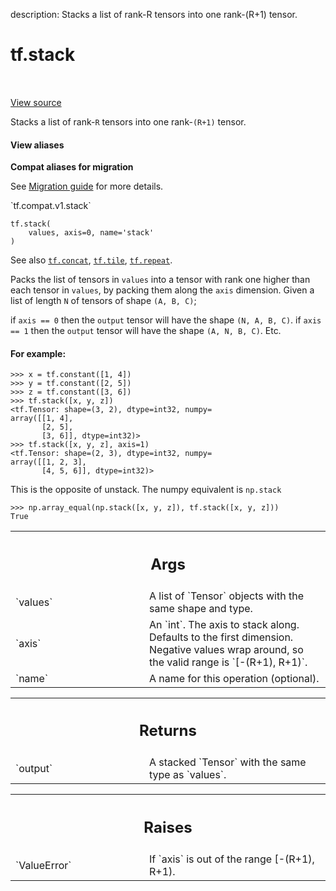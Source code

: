 description: Stacks a list of rank-R tensors into one rank-(R+1) tensor.

<div itemscope itemtype="http://developers.google.com/ReferenceObject">
<meta itemprop="name" content="tf.stack" />
<meta itemprop="path" content="Stable" />
</div>

# tf.stack

<!-- Insert buttons and diff -->

<table class="tfo-notebook-buttons tfo-api nocontent" align="left">

</table>

<a target="_blank" class="external" href="/code/stable/tensorflow/python/ops/array_ops.py">View source</a>



Stacks a list of rank-`R` tensors into one rank-`(R+1)` tensor.

<section class="expandable">
  <h4 class="showalways">View aliases</h4>
  <p>
<b>Compat aliases for migration</b>
<p>See
<a href="https://www.tensorflow.org/guide/migrate">Migration guide</a> for
more details.</p>
<p>`tf.compat.v1.stack`</p>
</p>
</section>

<pre class="devsite-click-to-copy prettyprint lang-py tfo-signature-link">
<code>tf.stack(
    values, axis=0, name=&#x27;stack&#x27;
)
</code></pre>



<!-- Placeholder for "Used in" -->

See also <a href="../tf/concat.md"><code>tf.concat</code></a>, <a href="../tf/tile.md"><code>tf.tile</code></a>, <a href="../tf/repeat.md"><code>tf.repeat</code></a>.

Packs the list of tensors in `values` into a tensor with rank one higher than
each tensor in `values`, by packing them along the `axis` dimension.
Given a list of length `N` of tensors of shape `(A, B, C)`;

if `axis == 0` then the `output` tensor will have the shape `(N, A, B, C)`.
if `axis == 1` then the `output` tensor will have the shape `(A, N, B, C)`.
Etc.

#### For example:



```
>>> x = tf.constant([1, 4])
>>> y = tf.constant([2, 5])
>>> z = tf.constant([3, 6])
>>> tf.stack([x, y, z])
<tf.Tensor: shape=(3, 2), dtype=int32, numpy=
array([[1, 4],
       [2, 5],
       [3, 6]], dtype=int32)>
>>> tf.stack([x, y, z], axis=1)
<tf.Tensor: shape=(2, 3), dtype=int32, numpy=
array([[1, 2, 3],
       [4, 5, 6]], dtype=int32)>
```

This is the opposite of unstack.  The numpy equivalent is `np.stack`

```
>>> np.array_equal(np.stack([x, y, z]), tf.stack([x, y, z]))
True
```

<!-- Tabular view -->
 <table class="responsive fixed orange">
<colgroup><col width="214px"><col></colgroup>
<tr><th colspan="2"><h2 class="add-link">Args</h2></th></tr>

<tr>
<td>
`values`
</td>
<td>
A list of `Tensor` objects with the same shape and type.
</td>
</tr><tr>
<td>
`axis`
</td>
<td>
An `int`. The axis to stack along. Defaults to the first dimension.
Negative values wrap around, so the valid range is `[-(R+1), R+1)`.
</td>
</tr><tr>
<td>
`name`
</td>
<td>
A name for this operation (optional).
</td>
</tr>
</table>



<!-- Tabular view -->
 <table class="responsive fixed orange">
<colgroup><col width="214px"><col></colgroup>
<tr><th colspan="2"><h2 class="add-link">Returns</h2></th></tr>

<tr>
<td>
`output`
</td>
<td>
A stacked `Tensor` with the same type as `values`.
</td>
</tr>
</table>



<!-- Tabular view -->
 <table class="responsive fixed orange">
<colgroup><col width="214px"><col></colgroup>
<tr><th colspan="2"><h2 class="add-link">Raises</h2></th></tr>

<tr>
<td>
`ValueError`
</td>
<td>
If `axis` is out of the range [-(R+1), R+1).
</td>
</tr>
</table>


